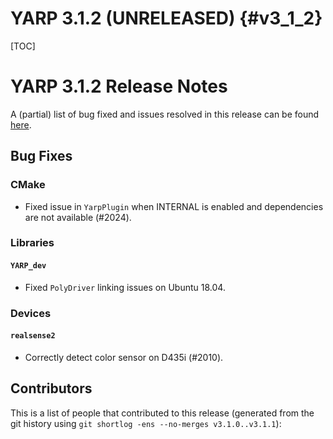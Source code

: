 YARP 3.1.2 (UNRELEASED)                                                {#v3_1_2}
=======================

[TOC]

YARP 3.1.2 Release Notes
========================


A (partial) list of bug fixed and issues resolved in this release can be found
[here](https://github.com/robotology/yarp/issues?q=label%3A%22Fixed+in%3A+YARP+v3.1.2%22).


Bug Fixes
---------

### CMake

* Fixed issue in `YarpPlugin` when INTERNAL is enabled and dependencies are not
  available (#2024).

### Libraries

#### `YARP_dev`

* Fixed `PolyDriver` linking issues on Ubuntu 18.04.


### Devices

#### `realsense2`

* Correctly detect color sensor on D435i (#2010).


Contributors
------------

This is a list of people that contributed to this release (generated from the
git history using `git shortlog -ens --no-merges v3.1.0..v3.1.1`):

```
```
